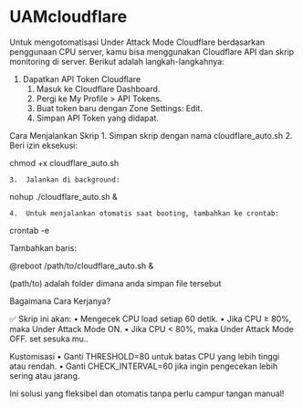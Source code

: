 # UAMcloudflare



Untuk mengotomatisasi Under Attack Mode Cloudflare berdasarkan  penggunaan CPU server, kamu bisa menggunakan Cloudflare API dan skrip monitoring di server. Berikut adalah langkah-langkahnya:

1. Dapatkan API Token Cloudflare
	1.	Masuk ke Cloudflare Dashboard.
	2.	Pergi ke My Profile > API Tokens.
	3.	Buat token baru dengan Zone Settings: Edit.
	4.	Simpan API Token yang didapat.


Cara Menjalankan Skrip
	1.	Simpan skrip dengan nama cloudflare_auto.sh
	2.	Beri izin eksekusi:

chmod +x cloudflare_auto.sh


	3.	Jalankan di background:

nohup ./cloudflare_auto.sh &


	4.	Untuk menjalankan otomatis saat booting, tambahkan ke crontab:

crontab -e

Tambahkan baris:

@reboot /path/to/cloudflare_auto.sh &

(path/to) adalah folder dimana anda simpan file tersebut

Bagaimana Cara Kerjanya?

✅ Skrip ini akan:
	•	Mengecek CPU load setiap 60 detik.
	•	Jika CPU ≥ 80%, maka Under Attack Mode ON.
	•	Jika CPU < 80%, maka Under Attack Mode OFF.
 set sesuka mu.. 

Kustomisasi
	•	Ganti THRESHOLD=80 untuk batas CPU yang lebih tinggi atau rendah.
	•	Ganti CHECK_INTERVAL=60 jika ingin pengecekan lebih sering atau jarang.

Ini solusi yang fleksibel dan otomatis tanpa perlu campur tangan manual!
